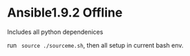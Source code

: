 # Ansible1.9.2 Offline

Includes all python dependenices

run `` source ./sourceme.sh``, then all setup in current bash env.
